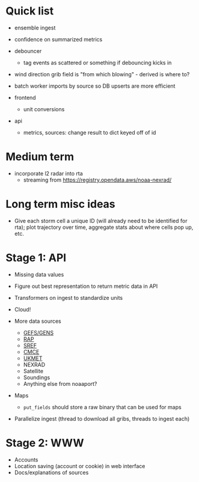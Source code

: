 # Quick list
* ensemble ingest
* confidence on summarized metrics
* debouncer
    * tag events as scattered or something if debouncing kicks in

* wind direction grib field is "from which blowing" - derived is where to?

* batch worker imports by source so DB upserts are more efficient

* frontend
    * unit conversions
* api
    * metrics, sources: change result to dict keyed off of id

# Medium term
* incorporate l2 radar into rta
    * streaming from https://registry.opendata.aws/noaa-nexrad/

# Long term misc ideas
* Give each storm cell a unique ID (will already need to be identified for rta); plot trajectory over time, aggregate stats about where cells pop up, etc.

# Stage 1: API
* Missing data values
* Figure out best representation to return metric data in API
* Transformers on ingest to standardize units
* Cloud!
* More data sources
    * [GEFS/GENS](https://www.nco.ncep.noaa.gov/pmb/products/gens/)
    * [RAP](http://www.nco.ncep.noaa.gov/pmb/products/rap/)
    * [SREF](http://www.nco.ncep.noaa.gov/pmb/products/sref/)
    * [CMCE](http://www.nco.ncep.noaa.gov/pmb/products/cmcens/)
    * [UKMET](http://www.nco.ncep.noaa.gov/pmb/products/ukmet/)
    * NEXRAD
    * Satellite
    * Soundings
    * Anything else from noaaport?

* Maps
    * `put_fields` should store a raw binary that can be used for maps
* Parallelize ingest (thread to download all gribs, threads to ingest each)

# Stage 2: WWW
* Accounts
* Location saving (account or cookie) in web interface
* Docs/explanations of sources
